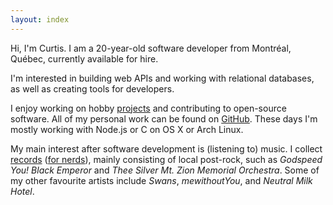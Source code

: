 ```yaml
---
layout: index
---
```


Hi, I'm Curtis.
I am a 20-year-old
software developer
from Montréal, Québec,
currently available
for hire.

I'm interested
in building web APIs
and working with relational databases,
as well as creating tools
for developers.

I enjoy working on
hobby [projects](projects.html)
and contributing to open-source software.
All of my personal work
can be found on [GitHub][github].
These days I'm mostly working with
Node.js or C
on OS X or Arch Linux.

[github]: https://github.com/programble

My main interest
after software development
is (listening to) music.
I collect [records][discogs] ([for nerds][records]),
mainly consisting of local post-rock,
such as
*Godspeed You! Black Emperor*
and *Thee Silver Mt. Zion Memorial Orchestra*.
Some of my other
favourite artists include
*Swans*,
*mewithoutYou*,
and *Neutral Milk Hotel*.

[discogs]: http://www.discogs.com/user/programble/collection
[records]: http://records.cmcenroe.me
